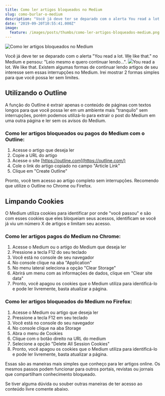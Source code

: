 ```yaml
---
title: Como ler artigos bloqueados no Medium
slug: como-burlar-o-medium
description: "Você já deve ter se deparado com o alerta You read a lot. We like that no Medium. Saiba como remover este limite."
date: "2019-09-20T10:55:41.000Z"
image:
  feature: /images/posts/thumbs/como-ler-artigos-bloqueados-medium.png
---
```


![Como ler artigos bloqueados no Medium](/images/posts/thumbs/como-ler-artigos-bloqueados-medium.png)

Você já deve ter se deparado com o alerta "You read a lot. We like that." no Medium e pensou: "Leio mesmo e quero continuar lendo...".
![](/images/posts/you-read-a-lot-medium.png)You read a lot. We like that.
Existem algumas formas de continuar lendo artigos de seu interesse sem essas interrupções no Medium. Irei mostrar 2 formas simples para que você possa ler sem limites.

## Utilizando o Outline

A função do Outline é extrair apenas o conteúdo de páginas com textos longos para que você possa ler em um ambiente mais "tranquilo" sem interrupções, porém podemos utilizá-lo para extrair o post do Medium em uma outra página e ler sem os avisos do Medium.

### Como ler artigos bloqueados ou pagos do Medium com o Outline:

1. Acesse o artigo que deseja ler
2. Copie a URL do artigo
3. Acesse o site [https://outline.com](https://outline.com/)
4. Cole o link do artigo copiado no campo "Article Link"
5. Clique em "Create Outline"

Pronto, você tem acesso ao artigo completo sem interrupções. Recomendo que utilize o Outline no Chrome ou Firefox.

## Limpando Cookies

O Medium utiliza cookies para identificar por onde "você passou" e são com esses cookies que eles bloqueiam seus acessos, identificam se você já viu um número X de artigos e limitam seu acesso.

### Como ler artigos pagos do Medium no Chrome:

1. Acesse o Medium ou o artigo do Medium que deseja ler
2. Pressione a tecla F12 do seu teclado
3. Você está no console de seu navegador
4. No console clique na aba "Application"
5. No menu lateral seleciona a opção "Clear Storage"
6. Abrirá um menu com as informações de dados, clique em "Clear site data"
7. Pronto, você apagou os cookies que o Medium utiliza para identificá-lo e pode ler livremente, basta atualizar a página.

### Como ler artigos bloqueados do Medium no Firefox:

1. Acesse o Medium ou artigo que deseja ler
2. Pressione a tecla F12 em seu teclado
3. Você está no console do seu navegador
4. No console clique na aba Storage
5. Abra o menu de Cookies
6. Clique com o botão direito na URL do medium
7. Selecione a opção "Delete All Session Cookies"
8. Pronto, você apagou os cookies que o Medium utiliza para identificá-lo e pode ler livremente, basta atualizar a página.

Essas são as maneiras mais simples que conheço para ler artigos online. Os mesmos passos podem funcionar para outros portais, revistas ou jornais que compartilham conhecimento bloqueado.

Se tiver alguma dúvida ou souber outras maneiras de ter acesso ao conteúdo livre comente abaixo.